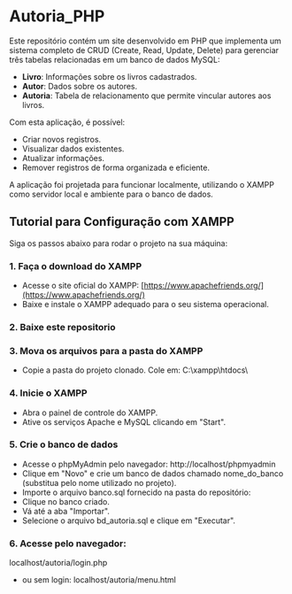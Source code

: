 # Autoria_PHP

Este repositório contém um site desenvolvido em PHP que implementa um sistema completo de CRUD (Create, Read, Update, Delete) para gerenciar três tabelas relacionadas em um banco de dados MySQL:

- **Livro**: Informações sobre os livros cadastrados.
- **Autor**: Dados sobre os autores.
- **Autoria**: Tabela de relacionamento que permite vincular autores aos livros.

Com esta aplicação, é possível:

- Criar novos registros.
- Visualizar dados existentes.
- Atualizar informações.
- Remover registros de forma organizada e eficiente.

A aplicação foi projetada para funcionar localmente, utilizando o XAMPP como servidor local e ambiente para o banco de dados.

## Tutorial para Configuração com XAMPP

Siga os passos abaixo para rodar o projeto na sua máquina:

### 1. Faça o download do XAMPP

- Acesse o site oficial do XAMPP: [https://www.apachefriends.org/](https://www.apachefriends.org/)
- Baixe e instale o XAMPP adequado para o seu sistema operacional.

### 2. Baixe este repositorio

### 3. Mova os arquivos para a pasta do XAMPP
- Copie a pasta do projeto clonado.
Cole em: C:\xampp\htdocs\

### 4. Inicie o XAMPP
- Abra o painel de controle do XAMPP.
- Ative os serviços Apache e MySQL clicando em "Start".

### 5. Crie o banco de dados
- Acesse o phpMyAdmin pelo navegador: http://localhost/phpmyadmin
- Clique em "Novo" e crie um banco de dados chamado nome_do_banco (substitua pelo nome utilizado no projeto).
- Importe o arquivo banco.sql fornecido na pasta do repositório:
- Clique no banco criado.
- Vá até a aba "Importar".
- Selecione o arquivo bd_autoria.sql e clique em "Executar".

### 6. Acesse pelo navegador: 
 localhost/autoria/login.php 
- ou sem login:
  localhost/autoria/menu.html 





